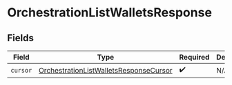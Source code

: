 # OrchestrationListWalletsResponse


## Fields

| Field                                                                                                   | Type                                                                                                    | Required                                                                                                | Description                                                                                             |
| ------------------------------------------------------------------------------------------------------- | ------------------------------------------------------------------------------------------------------- | ------------------------------------------------------------------------------------------------------- | ------------------------------------------------------------------------------------------------------- |
| `cursor`                                                                                                | [OrchestrationListWalletsResponseCursor](../../models/shared/OrchestrationListWalletsResponseCursor.md) | :heavy_check_mark:                                                                                      | N/A                                                                                                     |